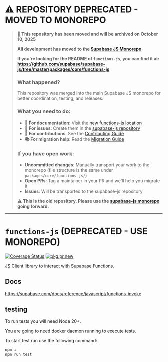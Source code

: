# ⚠️ REPOSITORY DEPRECATED - MOVED TO MONOREPO

> **🚨 This repository has been moved and will be archived on October 10, 2025**
>
> **All development has moved to the [Supabase JS Monorepo](https://github.com/supabase/supabase-js)**
>
> **If you're looking for the README of `functions-js`, you can find it at:**  
> **https://github.com/supabase/supabase-js/tree/master/packages/core/functions-js**
>
> ### What happened?
> This repository was merged into the main Supabase JS monorepo for better coordination, testing, and releases.
>
> ### What you need to do:
> - **📖 For documentation**: Visit the [new functions-js location](https://github.com/supabase/supabase-js/tree/master/packages/core/functions-js)
> - **🐛 For issues**: Create them in the [supabase-js repository](https://github.com/supabase/supabase-js/issues)
> - **🔧 For contributions**: See the [Contributing Guide](https://github.com/supabase/supabase-js/blob/master/CONTRIBUTING.md)
> - **📚 For migration help**: Read the [Migration Guide](https://github.com/supabase/supabase-js/blob/master/docs/MIGRATION.md)
>
> ### If you have open work:
> - **Uncommitted changes**: Manually transport your work to the monorepo (file structure is the same under `packages/core/functions-js/`)
> - **Open PRs**: Tag a maintainer in your PR and we'll help you migrate it
> - **Issues**: Will be transported to the supabase-js repository
>
> **⚠️ This is the old repository. Please use the [supabase-js monorepo](https://github.com/supabase/supabase-js) going forward.**

---

# `functions-js` (DEPRECATED - USE MONOREPO)

[![Coverage Status](https://coveralls.io/repos/github/supabase/functions-js/badge.svg?branch=main)](https://coveralls.io/github/supabase/functions-js?branch=main) [![pkg.pr.new](https://pkg.pr.new/badge/supabase/functions-js)](https://pkg.pr.new/~/supabase/functions-js)


JS Client library to interact with Supabase Functions.

## Docs

<https://supabase.com/docs/reference/javascript/functions-invoke>

## testing

To run tests you will need Node 20+.

You are going to need docker daemon running to execute tests.

To start test run use the following command:

```sh
npm i
npm run test
```
